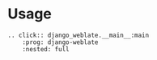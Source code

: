 # Usage

```{eval-rst}
.. click:: django_weblate.__main__:main
    :prog: django-weblate
    :nested: full
```
